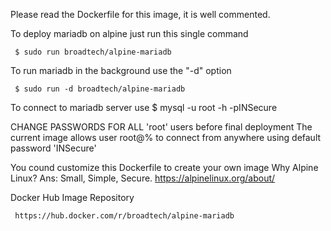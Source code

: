 
Please read the Dockerfile for this image, it is well commented.

 To deploy mariadb on alpine just run this single command

     $ sudo run broadtech/alpine-mariadb

 To run mariadb in the background use the "-d" option

     $ sudo run -d broadtech/alpine-mariadb

 To connect to mariadb server use
     $ mysql -u root -h <containerIPAddress> -pINSecure

CHANGE PASSWORDS FOR ALL 'root' users before final deployment
The current image allows user root@% to connect from anywhere
using default password 'INSecure'

 You cound customize this Dockerfile to create your own image
 Why Alpine Linux?
 Ans: Small, Simple, Secure. https://alpinelinux.org/about/

Docker Hub Image Repository

     https://hub.docker.com/r/broadtech/alpine-mariadb
